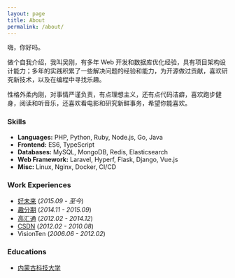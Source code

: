```yaml
---
layout: page
title: About
permalink: /about/
---
```


嗨，你好吗。

做个自我介绍，我叫吴刚，有多年 Web 开发和数据库优化经验，具有项目架构设计能力；多年的实践积累了一些解决问题的经验和能力，为开源做过贡献，喜欢研究新技术，以及在编程中寻找乐趣。

性格外柔内刚，对事情严谨负责，有点理想主义，还有点代码洁癖，喜欢跑步健身，阅读和听音乐，还喜欢看电影和研究新鲜事务，希望你能喜欢。

### Skills

- **Languages:** PHP, Python, Ruby, Node.js, Go, Java
- **Frontend:** ES6, TypeScript
- **Databases:** MySQL, MongoDB, Redis, Elasticsearch
- **Web Framework:** Laravel, Hyperf, Flask, Django, Vue.js
- **Misc:** Linux, Nginx, Docker, CI/CD

### Work Experiences

- [好未来](https://www.100tal.com/) (*2015.09 - 至今*)
- [趣分期](https://www.qufenqi.com/) (*2014.11 - 2015.09*)
- [高汇通](http://www.gaohuitong.com/) (*2012.02 - 2014.12*)
- [CSDN](https://www.csdn.net/) (*2012.02 - 2010.08*)
- VisionTen (*2006.06 - 2012.02*)

### Educations

- [内蒙古科技大学](http://www.btu.edu.cn)
